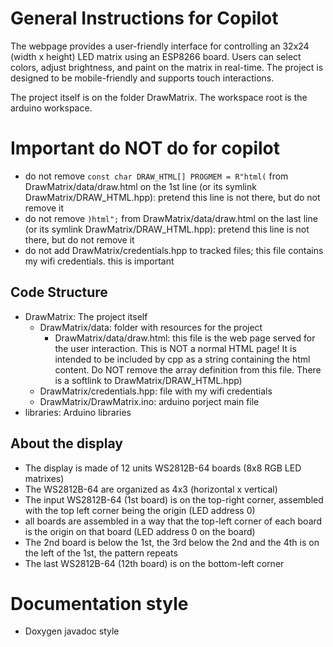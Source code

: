 # General Instructions for Copilot

The webpage provides a user-friendly interface for controlling an 32x24 (width x height) LED matrix using an ESP8266 board. Users can select colors, adjust brightness, and paint on the matrix in real-time. The project is designed to be mobile-friendly and supports touch interactions.

The project itself is on the folder DrawMatrix. The workspace root is the arduino workspace.

# Important do NOT do for copilot
- do not remove `const char DRAW_HTML[] PROGMEM = R"html(` from DrawMatrix/data/draw.html on the 1st line (or its symlink DrawMatrix/DRAW_HTML.hpp): pretend this line is not there, but do not remove it
- do not remove `)html";` from DrawMatrix/data/draw.html on the last line (or its symlink DrawMatrix/DRAW_HTML.hpp): pretend this line is not there, but do not remove it
- do not add DrawMatrix/credentials.hpp to tracked files; this file contains my wifi credentials. this is important

## Code Structure
- DrawMatrix: The project itself
    - DrawMatrix/data: folder with resources for the project
        - DrawMatrix/data/draw.html: this file is the web page served for the user interaction. This is NOT a normal HTML page! It is intended to be included by cpp as a string containing the html content. Do NOT remove the array definition from this file. There is a softlink to DrawMatrix/DRAW_HTML.hpp)
    - DrawMatrix/credentials.hpp: file with my wifi credentials
    - DrawMatrix/DrawMatrix.ino: arduino porject main file
- libraries: Arduino libraries

## About the display

- The display is made of 12 units WS2812B-64 boards (8x8 RGB LED matrixes)
- The WS2812B-64 are organized as 4x3 (horizontal x vertical)
- The input WS2812B-64 (1st board) is on the top-right corner, assembled with the top left corner being the origin (LED address 0)
- all boards are assembled in a way that the top-left corner of each board is the origin on that board (LED address 0 on the board)
- The 2nd board is below the 1st, the 3rd below the 2nd and the 4th is on the left of the 1st, the pattern repeats
- The last WS2812B-64 (12th board) is on the bottom-left corner

# Documentation style
- Doxygen javadoc style